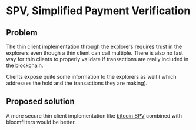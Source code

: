  # SPV, Simplified Payment Verification

 ## Problem
 The  thin client  implementation through the explorers requires trust in the explorers  even though a thin client can call multiple. 
There is also no fast way for thin clients to properly validate if transactions are really included in the blockchain. 
 
 Clients expose quite some information to the explorers as well ( which addresses the hold and the transactions they are making).
 
## Proposed solution
  A more secure thin client implementation like [bitcoin SPV](https://bitcoin.org/en/developer-guide#simplified-payment-verification-spv)  combined with bloomfilters would be better.
